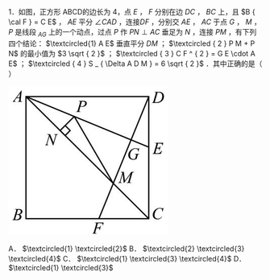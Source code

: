 1．如图，正方形 ABCD的边长为 4，点 $E$ ， $F$ 分别在边 $D C$ ， $B C$ 上，且 $B { \cal F } = C E$ ， $A E$ 平分 $\angle C A D$ ，连接$D F$ ，分别交 $A E$ ， $A C$ 于点 $G$ ， $M$ ， $P$ 是线段 $_ { A G }$ 上的一个动点，过点 $P$ 作 $P N \perp A C$ 垂足为 $N$ ，连接 $P M$ ，有下列四个结论： $\textcircled{1} A E$ 垂直平分 $D M$ ； $\textcircled { 2 } P M + P N$ 的最小值为 $3 \sqrt { 2 }$ ； $\textcircled { 3 } C F ^ { 2 } = G E \cdot A E$ ； $\textcircled { 4 } S _ { \Delta A D M } = 6 \sqrt { 2 }$ ．其中正确的是（ ）

![](<../../qs_image_DB/专题1-5_正方形基本型·母题溯源（解析版）_/79a50a6925383d8ea4fb84b04d6508ed3b3c5d84ff523e641d417cf8f9cb5bc6.jpg>)

A． $\textcircled{1} \textcircled{2}$ B． $\textcircled{2} \textcircled{3} \textcircled{4}$ C． $\textcircled{1} \textcircled{3} \textcircled{4}$ D． $\textcircled{1} \textcircled{3}$
